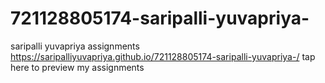 # 721128805174-saripalli-yuvapriya-
saripalli yuvapriya assignments
https://saripalliyuvapriya.github.io/721128805174-saripalli-yuvapriya-/      tap here to preview my assignments
